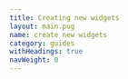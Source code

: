 ```yaml
---
title: Creating new widgets
layout: main.pug
name: create new widgets
category: guides
withHeadings: true
navWeight: 0
---
```


